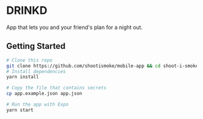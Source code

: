 # DRINKD
App that lets you and your friend's plan for a night out. 


<h2>Getting Started</h2>

```bash
# Clone this repo
git clone https://github.com/shootismoke/mobile-app && cd shoot-i-smoke
# Install dependencies
yarn install

# Copy the file that contains secrets
cp app.example.json app.json

# Run the app with Expo
yarn start
```
